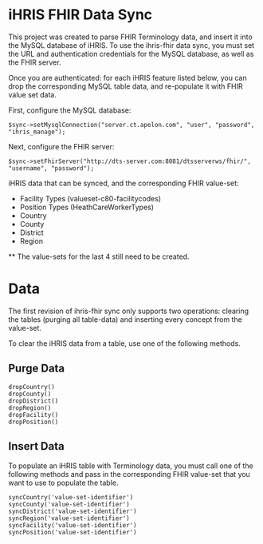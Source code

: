 # iHRIS FHIR Data Sync

This project was created to parse FHIR Terminology data, and insert it into the MySQL database of iHRIS. To use the ihris-fhir data sync, you must set the URL and authentication credentials for the MySQL database, as well as the FHIR server.

Once you are authenticated: for each iHRIS feature listed below, you can drop the corresponding MySQL table data, and re-populate it with FHIR value set data.

First, configure the MySQL database:
```
$sync->setMysqlConnection("server.ct.apelon.com", "user", "password", "ihris_manage");
```

Next, configure the FHIR server:
```
$sync->setFhirServer("http://dts-server.com:8081/dtsserverws/fhir/", "username", "password");
```

iHRIS data that can be synced, and the corresponding FHIR value-set:
 - Facility Types (valueset-c80-facilitycodes)
 - Position Types (HeathCareWorkerTypes)
 - Country
 - County
 - District
 - Region

** The value-sets for the last 4 still need to be created.

# Data
The first revision of ihris-fhir sync only supports two operations: clearing the tables (purging all table-data) and inserting every concept from the value-set.

To clear the iHRIS data from a table, use one of the following methods.

## Purge Data
```
dropCountry()
dropCounty()
dropDistrict()
dropRegion()
dropFacility()
dropPosition()
```

## Insert Data
To populate an iHRIS table with Terminology data, you must call one of the following methods and pass in the corresponding FHIR value-set that you want to use to populate the table.
```
syncCountry('value-set-identifier')
syncCounty('value-set-identifier')
syncDistrict('value-set-identifier')
syncRegion('value-set-identifier')
syncFacility('value-set-identifier')
syncPosition('value-set-identifier')